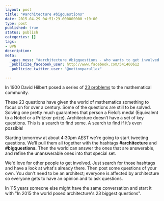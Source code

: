 ```yaml
---
layout: post
title: "#architecture #bigquestions"
date: 2015-04-29 04:51:29.000000000 +10:00
type: post
published: true
status: publish
categories: []
tags:
- BVN
description:
meta:
  _wpas_mess: "#architecture #bigquestions - who wants to get involved in the search?"
  _publicize_facebook_user: http://www.facebook.com/541400612
  _publicize_twitter_user: "@notionparallax"

---
```

<p>In 1900 David Hilbert posed a series of <a href="http://en.wikipedia.org/wiki/Hilbert%27s_problems" rel="nofollow">23 problems</a> to the mathematical community.</p>
<p>These 23 questions have given the world of mathematics something to focus on for over a century. Some of the questions are still to be solved. Solving one pretty much guarantees that person a Field’s medal (Equivalent to a Nobel or a Pritzker prize). Architecture doesn’t have a set of key questions. This is a search to find some. A search to find if it’s even possible!</p>
<p>Starting tomorrow at about 4:30pm AEST we're going to start tweeting questions. We'll pull them all together with the hashtags <strong>#architecture</strong> and <strong>#bigquestions.</strong> Then the world can answer the ones that are answerable, and refine the unanswerable ones into that special set.</p>
<p>We'd love for other people to get involved. Just search for those hashtags and have a look at what's already there. Then post some questions of your own. You don't need to be an architect; everyone is affected by architecture so everyone gets to have an opinion and to ask questions.</p>
<p>In 115 years someone else might have the same conversation and start it with "In 2015 the world posed architecture's 23 biggest questions".</p>
